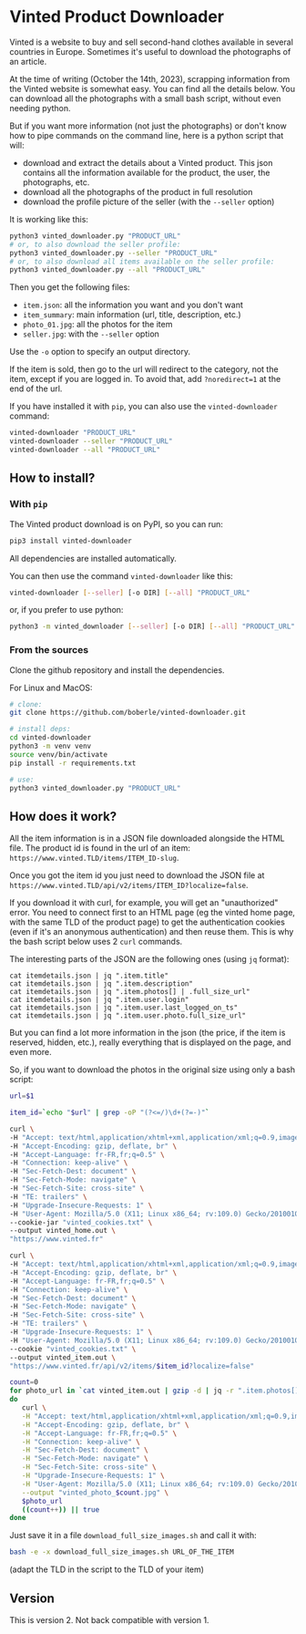 # Vinted Product Downloader

Vinted is a website to buy and sell second-hand clothes available in several countries in Europe.  Sometimes it's useful to download the photographs of an article.

At the time of writing (October the 14th, 2023), scrapping information from the Vinted website is somewhat easy.  You can find all the details below. You can download all the photographs with a small bash script, without even needing python.

But if you want more information (not just the photographs) or don't know how to pipe commands on the command line, here is a python script that will:

- download and extract the details about a Vinted product. This json contains all the information available for the product, the user, the photographs, etc.
- download all the photographs of the product in full resolution
- download the profile picture of the seller (with the `--seller` option)

It is working like this:

```bash
python3 vinted_downloader.py "PRODUCT_URL"
# or, to also download the seller profile:
python3 vinted_downloader.py --seller "PRODUCT_URL"
# or, to also download all items available on the seller profile:
python3 vinted_downloader.py --all "PRODUCT_URL"
```

Then you get the following files:

- `item.json`: all the information you want and you don't want
- `item_summary`: main information (url, title, description, etc.)
- `photo_01.jpg`: all the photos for the item
- `seller.jpg`: with the `--seller` option

Use the `-o` option to specify an output directory.

If the item is sold, then go to the url will redirect to the category, not the item, except if you are logged in. To avoid that, add `?noredirect=1` at the end of the url.

If you have installed it with `pip`, you can also use the `vinted-downloader` command:

```bash
vinted-downloader "PRODUCT_URL"
vinted-downloader --seller "PRODUCT_URL"
vinted-downloader --all "PRODUCT_URL"
```


## How to install?


### With `pip`

The Vinted product download is on PyPI, so you can run:

```bash
pip3 install vinted-downloader
```

All dependencies are installed automatically.

You can then use the command `vinted-downloader` like this:

```bash
vinted-downloader [--seller] [-o DIR] [--all] "PRODUCT_URL"
```

or, if you prefer to use python:

```bash
python3 -m vinted_downloader [--seller] [-o DIR] [--all] "PRODUCT_URL"
```


### From the sources

Clone the github repository and install the dependencies.

For Linux and MacOS:


```bash
# clone:
git clone https://github.com/boberle/vinted-downloader.git

# install deps:
cd vinted-downloader
python3 -m venv venv
source venv/bin/activate
pip install -r requirements.txt

# use:
python3 vinted_downloader.py "PRODUCT_URL"
```


## How does it work?

All the item information is in a JSON file downloaded alongside the HTML file. The product id is found in the url of an item: `https://www.vinted.TLD/items/ITEM_ID-slug`.

Once you got the item id you just need to download the JSON file at `https://www.vinted.TLD/api/v2/items/ITEM_ID?localize=false`.

If you download it with curl, for example, you will get an "unauthorized" error. You need to connect first to an HTML page (eg the vinted home page, with the same TLD of the product page) to get the authentication cookies (even if it's an anonymous authentication) and then reuse them. This is why the bash script below uses 2 `curl` commands.

The interesting parts of the JSON are the following ones (using `jq` format):

```
cat itemdetails.json | jq ".item.title"
cat itemdetails.json | jq ".item.description"
cat itemdetails.json | jq ".item.photos[] | .full_size_url"
cat itemdetails.json | jq ".item.user.login"
cat itemdetails.json | jq ".item.user.last_logged_on_ts"
cat itemdetails.json | jq ".item.user.photo.full_size_url"
```

But you can find a lot more information in the json (the price, if the item is reserved, hidden, etc.), really everything that is displayed on the page, and even more.

So, if you want to download the photos in the original size using only a bash script:

```bash
url=$1

item_id=`echo "$url" | grep -oP "(?<=/)\d+(?=-)"`

curl \
-H "Accept: text/html,application/xhtml+xml,application/xml;q=0.9,image/avif,image/webp,*/*;q=0.8" \
-H "Accept-Encoding: gzip, deflate, br" \
-H "Accept-Language: fr-FR,fr;q=0.5" \
-H "Connection: keep-alive" \
-H "Sec-Fetch-Dest: document" \
-H "Sec-Fetch-Mode: navigate" \
-H "Sec-Fetch-Site: cross-site" \
-H "TE: trailers" \
-H "Upgrade-Insecure-Requests: 1" \
-H "User-Agent: Mozilla/5.0 (X11; Linux x86_64; rv:109.0) Gecko/20100101 Firefox/118.0" \
--cookie-jar "vinted_cookies.txt" \
--output vinted_home.out \
"https://www.vinted.fr"

curl \
-H "Accept: text/html,application/xhtml+xml,application/xml;q=0.9,image/avif,image/webp,*/*;q=0.8" \
-H "Accept-Encoding: gzip, deflate, br" \
-H "Accept-Language: fr-FR,fr;q=0.5" \
-H "Connection: keep-alive" \
-H "Sec-Fetch-Dest: document" \
-H "Sec-Fetch-Mode: navigate" \
-H "Sec-Fetch-Site: cross-site" \
-H "TE: trailers" \
-H "Upgrade-Insecure-Requests: 1" \
-H "User-Agent: Mozilla/5.0 (X11; Linux x86_64; rv:109.0) Gecko/20100101 Firefox/118.0" \
--cookie "vinted_cookies.txt" \
--output vinted_item.out \
"https://www.vinted.fr/api/v2/items/$item_id?localize=false"

count=0
for photo_url in `cat vinted_item.out | gzip -d | jq -r ".item.photos[] | .full_size_url"`
do
   curl \
   -H "Accept: text/html,application/xhtml+xml,application/xml;q=0.9,image/avif,image/webp,*/*;q=0.8" \
   -H "Accept-Encoding: gzip, deflate, br" \
   -H "Accept-Language: fr-FR,fr;q=0.5" \
   -H "Connection: keep-alive" \
   -H "Sec-Fetch-Dest: document" \
   -H "Sec-Fetch-Mode: navigate" \
   -H "Sec-Fetch-Site: cross-site" \
   -H "Upgrade-Insecure-Requests: 1" \
   -H "User-Agent: Mozilla/5.0 (X11; Linux x86_64; rv:109.0) Gecko/20100101 Firefox/118.0" \
   --output "vinted_photo_$count.jpg" \
   $photo_url
   ((count++)) || true
done
```

Just save it in a file `download_full_size_images.sh` and call it with:

```bash
bash -e -x download_full_size_images.sh URL_OF_THE_ITEM
```

(adapt the TLD in the script to the TLD of your item)

## Version

This is version 2. Not back compatible with version 1.
